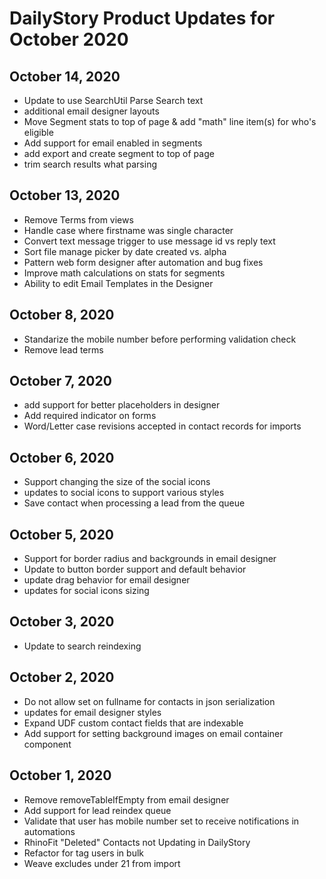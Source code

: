 # DailyStory Product Updates for October 2020
## October 14, 2020
* Update to use SearchUtil Parse Search text
* additional email designer layouts
* Move Segment stats to top of page & add "math" line item(s) for who's eligible
* Add support for email enabled in segments
* add export and create segment to top of page
* trim search results what parsing

## October 13, 2020
* Remove Terms from views
* Handle case where firstname was single character
* Convert text message trigger to use message id vs reply text
* Sort file manage picker by date created vs. alpha
* Pattern web form designer after automation and bug fixes
* Improve math calculations on stats for segments
* Ability to edit Email Templates in the Designer

## October 8, 2020
* Standarize the mobile number before performing validation check
* Remove lead terms

## October 7, 2020
* add support for better placeholders in designer
* Add required indicator on forms
* Word/Letter case revisions accepted in contact records for imports

## October 6, 2020
* Support changing the size of the social icons
* updates to social icons to support various styles
* Save contact when processing a lead from the queue

## October 5, 2020
* Support for border radius and backgrounds in email designer
* Update to button border support and default behavior
* update drag behavior for email designer
* updates for social icons sizing

## October 3, 2020
* Update to search reindexing

## October 2, 2020
* Do not allow set on fullname for contacts in json serialization
* updates for email designer styles
* Expand UDF custom contact fields that are indexable
* Add support for setting background images on email container component

## October 1, 2020
* Remove removeTableIfEmpty from email designer
* Add support for lead reindex queue
* Validate that user has mobile number set to receive notifications in automations
* RhinoFit "Deleted" Contacts not Updating in DailyStory
* Refactor for tag users in bulk
* Weave excludes under 21 from import
